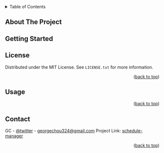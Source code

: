 <!-- TABLE OF CONTENTS -->
<details>
  <summary>Table of Contents</summary>
  <ol>
    <li>
      <a href="#about-the-project">About The Project</a>
    </li>
    <li>
      <a href="#getting-started">Getting Started</a>
    </li>
    <li><a href="#usage">Usage</a></li>
    <li><a href="#contact">Contact</a></li>
  </ol>
</details>

<!-- ABOUT THE PROJECT -->
## About The Project

<!-- GETTING STARTED -->
## Getting Started

<!-- LICENSE -->
## License
Distributed under the MIT License. See `LICENSE.txt` for more information.
<p align="right">(<a href="#top">back to top</a>)</p>

<!-- USAGE EXAMPLES -->
## Usage
<p align="right">(<a href="#top">back to top</a>)</p>

<!-- CONTACT -->
## Contact
GC - [@twitter](https://twitter.com/your_username) - georgechou324@gmail.com
Project Link: [schedule-manager](https://github.com/DreamFulFil/schedule-manager)
<p align="right">(<a href="#top">back to top</a>)</p>
